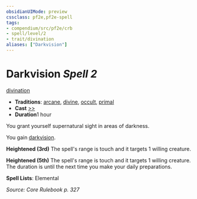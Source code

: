 ```yaml
---
obsidianUIMode: preview
cssclass: pf2e,pf2e-spell
tags:
- compendium/src/pf2e/crb
- spell/level/2
- trait/divination
aliases: ["Darkvision"]
---
```

# Darkvision *Spell 2*   
[divination](/rules/traits/divination.md)  

- **Traditions**: [arcane](/rules/traits/arcane.md), [divine](/rules/traits/divine.md), [occult](/rules/traits/occult.md), [primal](/rules/traits/primal.md)
- **Cast** [>>](/rules/core-rulebook/chapter-9-playing-the-game.md#Actions "Two-Action") 
- **Duration**1 hour

You grant yourself supernatural sight in areas of darkness.

You gain [darkvision](/rules/abilities/darkvision.md).

**Heightened (3rd)** The spell's range is touch and it targets 1 willing creature.

**Heightened (5th)** The spell's range is touch and it targets 1 willing creature. The duration is until the next time you make your daily preparations.

**Spell Lists**: Elemental

*Source: Core Rulebook p. 327*